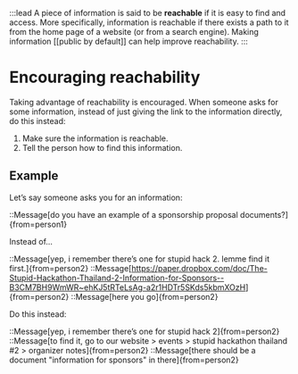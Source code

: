 :::lead
A piece of information is said to be **reachable** if it is easy to find and access. More specifically, information is reachable if there exists a path to it from the home page of a website (or from a search engine). Making information [[public by default]] can help improve reachability.
:::

# Encouraging reachability

Taking advantage of reachability is encouraged. When someone asks for some information, instead of just giving the link to the information directly, do this instead:

1. Make sure the information is reachable.
2. Tell the person how to find this information.

## Example

Let’s say someone asks you for an information:

::Message[do you have an example of a sponsorship proposal documents?]{from=person1}

Instead of…

::Message[yep, i remember there’s one for stupid hack 2. lemme find it first.]{from=person2}
::Message[<https://paper.dropbox.com/doc/The-Stupid-Hackathon-Thailand-2-Information-for-Sponsors--B3CM7BH9WmWR~ehKJ5tRTeLsAg-a2r1HDTr5SKds5kbmXOzH>]{from=person2}
::Message[here you go]{from=person2}

Do this instead:

::Message[yep, i remember there’s one for stupid hack 2]{from=person2}
::Message[to find it, go to our website > events > stupid hackathon thailand #2 > organizer notes]{from=person2}
::Message[there should be a document "information for sponsors" in there]{from=person2}
